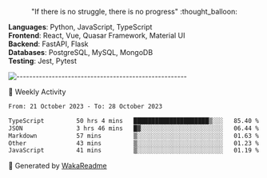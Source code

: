 <p align="center"> 
  "If there is no struggle, there is no progress" :thought_balloon:
</p>

<p align="left">
  <strong>Languages</strong>: Python, JavaScript, TypeScript<br>
  <strong>Frontend</strong>: React, Vue, Quasar Framework, Material UI<br>
  <strong>Backend</strong>: FastAPI, Flask<br>
  <strong>Databases</strong>: PostgreSQL, MySQL, MongoDB<br>
  <strong>Testing</strong>: Jest, Pytest<br>
</p>

![-----------------------------------------------------](https://raw.githubusercontent.com/andreasbm/readme/master/assets/lines/vintage.png)

🎯 Weekly Activity

<!--START_SECTION:waka-->

```txt
From: 21 October 2023 - To: 28 October 2023

TypeScript         50 hrs 4 mins   █████████████████████▒░░░   85.40 %
JSON               3 hrs 46 mins   █▓░░░░░░░░░░░░░░░░░░░░░░░   06.44 %
Markdown           57 mins         ▒░░░░░░░░░░░░░░░░░░░░░░░░   01.63 %
Other              43 mins         ▒░░░░░░░░░░░░░░░░░░░░░░░░   01.23 %
JavaScript         41 mins         ▒░░░░░░░░░░░░░░░░░░░░░░░░   01.19 %
```

<!--END_SECTION:waka-->


🚀 Generated by [WakaReadme](https://github.com/athul/waka-readme)
